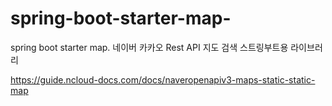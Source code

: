# spring-boot-starter-map-
spring boot starter map. 네이버 카카오 Rest API 지도 검색 스트링부트용 라이브러리


https://guide.ncloud-docs.com/docs/naveropenapiv3-maps-static-static-map
